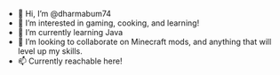 - 👋 Hi, I’m @dharmabum74
- 👀 I’m interested in gaming, cooking, and learning!
- 🌱 I’m currently learning Java
- 💞️ I’m looking to collaborate on Minecraft mods, and anything that will level up my skills.
- 📫 Currently reachable here!

<!---
dharmabum74/dharmabum74 is a ✨ special ✨ repository because its `README.md` (this file) appears on your GitHub profile.
You can click the Preview link to take a look at your changes.
--->
